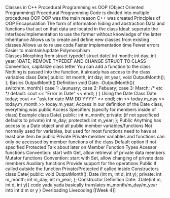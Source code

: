 Classes in C++
	Procedural Programming vs OOP (Object Oriented Programming)
		Procedural Programming
			Code is divided into multiple procedures
		OOP
			OOP was the main reason C++ was created
			Principles of OOP
				Encapsulation
					The form of information hiding and abstraction
					Data and functions that act on that data are located in the class
					Ideal: seperate the interface/implementation to use the former without knowledge of the latter
				Inheritance
					Allows us to create and define new classes from existing classes
					Allows us to re use code
						Faster implementation time
						Fewer errors
						Easier to maintain/update
				Polymorphism			
	Classes
		Morphing from struct
			typedef struct date{
				int month;
				int day;
				int year;
			}DATE;
			REMOVE TYPEDEF AND CHANGE STRUCT TO CLASS
				Convention, capitalize class letter
			You can add a function to the class
				Nothing is passed into the function, it already has access to the class variables
			class Date{
				public:
					int month;
					int day;
					int year;
					void OutputMonth();
			};
		Basics
			OutputMonth() Definition
				void Date: :OutputMonth(){
					switch(m_month){
					case 1: Jaunuary;
					case 2: Febuary;
					case 3: March;
					/* etc */
					default:
						cout << "Error in Date" << endl;
					}
				}
			Using the Date Class
				Date today;
				cout << "ask for date MM DD YYYY" << endl;
				cin >> today.m_day >> today.m_month >> today.m_year;
		Access
			In our definition of the Date class, everything was public
			Access Specifiers (specify for members inside of class)
			Example
				class Date{
				public:
					int m_month;
				private: (if not specificed defaults to private)
					int m_day;
				protected:
					int m_year;
				};
				Public
					Anything has access to a Date object and all public member variables/functions
					Not normally used for variables, but used for most functions
					need to have at least one item be public
				Private
					Private member variables and functions can only be accessed by member functions of the class
					Default option if not specified
				Protected
					Talk about later on
		Member Function Types
			Acessor functions
				Convention: start with Get, allow retrieval of private data members
			Mutator functions
				Convention: start with Set, allow changing of private data members
			Auxiliary functions
				Provide support for the operations
				Public if called outside the function
				Private/Protected if called inside
		Constructors
			class Date{
			public:
				void OutputMonth();
				Date (int m, int d, int y);
			private:
				int m_month;
				int m_day;
				int m_year;
			};
			Constructor Definition
				Date: :Date(int m, int d, int y){
					code yada yada basically translates m_month/m_day/m_year into int d m or y
				}
		Overloading
	Livecoding
[[Week 4]]